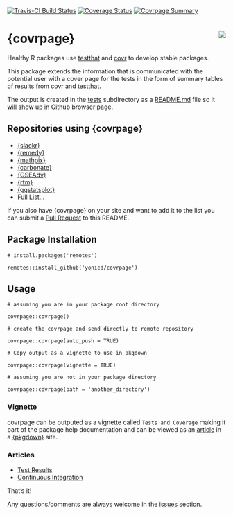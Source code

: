 
<!-- README.md is generated from README.Rmd. Please edit that file -->

[![Travis-CI Build
Status](https://travis-ci.org/yonicd/covrpage.svg?branch=master)](https://travis-ci.org/yonicd/covrpage)
[![Coverage
Status](https://img.shields.io/codecov/c/github/yonicd/covrpage/master.svg)](https://codecov.io/github/yonicd/covrpage?branch=master)
[![Covrpage
Summary](https://img.shields.io/badge/covrpage-Last_Build_2018_11_06-yellowgreen.svg)](http://tinyurl.com/y7qge5ta)

# {covrpage} <img src="https://github.com/yonicd/covrpage/blob/master/inst/logo/covrpage_small.png?raw=true" align="right"/>

Healthy R packages use [testthat](https://github.com/r-lib/testthat) and
[covr](https://github.com/r-lib/covr) to develop stable packages.

This package extends the information that is communicated with the
potential user with a cover page for the tests in the form of summary
tables of results from covr and testthat.

The output is created in the [tests](tests) subdirectory as a
[README.md](tests/README.md) file so it will show up in Github browser
page.

## Repositories using {covrpage}

  - [{slackr}](https://github.com/hrbrmstr/slackr/tree/master/tests)
  - [{remedy}](https://github.com/thinkr-open/remedy/tree/master/tests)
  - [{mathpix}](https://github.com/jonocarroll/mathpix/tree/master/tests)
  - [{carbonate}](https://github.com/yonicd/carbonate/tree/master/tests)
  - [{GSEAdv}](https://github.com/llrs/GSEAdv/tree/master/tests)
  - [{rfm}](https://github.com/rsquaredacademy/rfm/tree/master/tests)
  - [{ggstatsplot}](https://github.com/IndrajeetPatil/ggstatsplot/tree/master/tests)
  - [Full
    List…](https://github.com/search?l=Markdown&o=desc&q=covrpage+filename%3AREADME.md+path%3Atests&s=indexed&type=Code)

If you also have {covrpage} on your site and want to add it to the list
you can submit a [Pull
Request](https://github.com/yonicd/covrpage/pulls?utf8=%E2%9C%93&q=is%3Apr)
to this README.

## Package Installation

    # install.packages('remotes')
    
    remotes::install_github('yonicd/covrpage')

## Usage

    # assuming you are in your package root directory
    
    covrpage::covrpage()
    
    # create the covrpage and send directly to remote repository
    
    covrpage::covrpage(auto_push = TRUE)
    
    # Copy output as a vignette to use in pkgdown
    
    covrpage::covrpage(vignette = TRUE)
    
    # assuming you are not in your package directory
    
    covrpage::covrpage(path = 'another_directory')

### Vignette

covrpage can be outputed as a vignette called `Tests and Coverage`
making it part of the package help documentation and can be viewed as an
[article](https://yonicd.github.io/covrpage/articles/tests_and_coverage.html)
in a [{pkgdown}](https://github.com/r-lib/pkgdown) site.

### Articles

  - [Test
    Results](https://yonicd.github.io/covrpage/articles/Test_Results.html)
  - [Continuous
    Integration](https://yonicd.github.io/covrpage/articles/Continuous_Integration.html)

That’s it\!

Any questions/comments are always welcome in the
[issues](https://github.com/yonicd/covrpage/issues) section.
